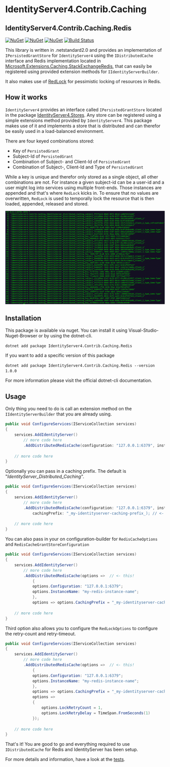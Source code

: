 # IdentityServer4.Contrib.Caching

## IdentityServer4.Contrib.Caching.Redis

[![NuGet](https://img.shields.io/nuget/dt/IdentityServer4.Contrib.Caching.Redis.svg)](https://www.nuget.org/packages/IdentityServer4.Contrib.Caching.Redis)
[![NuGet](https://img.shields.io/nuget/vpre/IdentityServer4.Contrib.Caching.Redis.svg)](https://www.nuget.org/packages/IdentityServer4.Contrib.Caching.Redis)
[![NuGet](https://img.shields.io/nuget/v/IdentityServer4.Contrib.Caching.Redis.svg)](https://www.nuget.org/packages/IdentityServer4.Contrib.Caching.Redis)
[![Build Status](https://travis-ci.com/cleancodelabs/IdentityServer4.Contrib.Caching.svg?branch=master)](https://travis-ci.com/cleancodelabs/IdentityServer4.Contrib.Caching)

This library is written in .netstandard2.0 and provides an implementation of `IPersistedGrantStore` for `IdentityServer4` using the `IDistributedCache` interface and Redis implementation located in [Microsoft.Extensions.Caching.StackExchangeRedis](https://www.nuget.org/packages/Microsoft.Extensions.Caching.StackExchangeRedis/2.2.5), that can easily be registered using provided extension methods for `IIdentityServerBuilder`.

It also makes use of [RedLock](https://www.nuget.org/packages/RedLock/) for pessimistic locking of resources in Redis.

## How it works

`IdentityServer4` provides an interface called `IPersistedGrantStore` located in the package [IdentityServer4.Stores](https://github.com/IdentityServer/IdentityServer4/blob/314bb5a9f05a296d4ab375e02451ff0a9e9c7bac/src/Storage/src/Stores/IPersistedGrantStore.cs#L14).
Any store can be registered using a simple extensions method provided by `IdentityServer4`. This package makes use of it and implements a store that is distributed and can therefor be easily used in a load-balanced environment.

There are four keyed combinations stored:

* Key of `PersistedGrant`
* Subject-Id of `PersistedGrant`
* Combination of Subject- and Client-Id of `PersistedGrant`
* Combination of Subject-, Client-Id and Type of `PersistedGrant`

While a key is unique and therefor only stored as a single object, all other combinations are not. For instance a given subject-id can be a user-id and a user might log into services using multiple front-ends. Those instances are appended and that's where `RedLock` kicks in.
To ensure that no values are overwritten, `RedLock` is used to temporally lock the resource that is then loaded, appended, released and stored.   

![elements](assets/sample_stored_elements.png)

## Installation

This package is available via nuget. You can install it using Visual-Studio-Nuget-Browser or by using the dotnet-cli.

`dotnet add package IdentityServer4.Contrib.Caching.Redis`

If you want to add a specific version of this package

`dotnet add package IdentityServer4.Contrib.Caching.Redis --version 1.0.0`

For more information please visit the official dotnet-cli documentation.

## Usage

Only thing you need to do is call an extension method on the `IIdentityServerBuilder` that you are already using.

```csharp
public void ConfigureServices(IServiceCollection services)
{
    services.AddIdentityServer()
        // more code here
        .AddDistributedRedisCache(configuration: "127.0.0.1:6379", instanceName: "my-redis-instance-name"); // <- this!
        
    // more code here 
}
```

Optionally you can pass in a caching prefix. The default is "_IdentityServer_Distributed_Caching_".

```csharp
public void ConfigureServices(IServiceCollection services)
{
    services.AddIdentityServer()
        // more code here
        .AddDistributedRedisCache(configuration: "127.0.0.1:6379", instanceName: "my-redis-instance-name", 
            cachingPrefix: "_my-identityserver-caching-prefix_); // <- this!
        
    // more code here 
}
```

You can also pass in your on configuration-builder for `RedisCacheOptions` and `RedisCacheGrantStoreConfiguration`

```csharp
public void ConfigureServices(IServiceCollection services)
{
    services.AddIdentityServer()
        // more code here
        .AddDistributedRedisCache(options =>  // <- this!
            {
            options.Configuration: "127.0.0.1:6379";
            options.InstanceName: "my-redis-instance-name";
            }, 
            options => options.CachingPrefix = "_my-identityserver-caching-prefix_");
        
    // more code here 
}
```

Third option also allows you to configure the `RedLockOptions` to configure the retry-count and retry-timeout.

```csharp
public void ConfigureServices(IServiceCollection services)
{
    services.AddIdentityServer()
        // more code here
        .AddDistributedRedisCache(options =>  // <- this!
            {
            options.Configuration: "127.0.0.1:6379";
            options.InstanceName: "my-redis-instance-name";
            }, 
            options => options.CachingPrefix = "_my-identityserver-caching-prefix_",
            options => 
            {
                options.LockRetryCount = 1,
                options.LockRetryDelay = TimeSpan.FromSeconds(1)
            });
        
    // more code here 
}
```

That's it! You are good to go and everything required to use `IDistributedCache` for Redis and IdentityServer has been setup.

For more details and information, have a look at the [tests](test/IdentityServer4.Contrib.Caching.Redis.Tests).